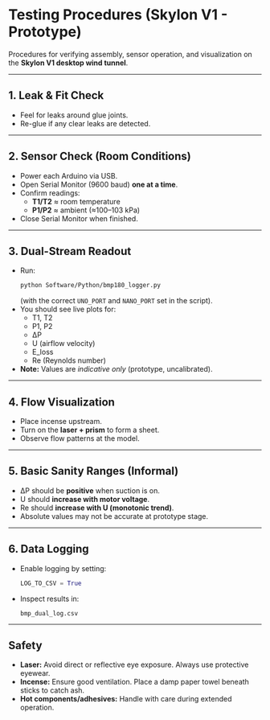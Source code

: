 # Testing Procedures (Skylon V1 - Prototype)

Procedures for verifying assembly, sensor operation, and visualization on the **Skylon V1 desktop wind tunnel**.

---

## 1. Leak & Fit Check

- Feel for leaks around glue joints.  
- Re-glue if any clear leaks are detected.  

---

## 2. Sensor Check (Room Conditions)

- Power each Arduino via USB.  
- Open Serial Monitor (9600 baud) **one at a time**.  
- Confirm readings:  
  - **T1/T2** ≈ room temperature  
  - **P1/P2** ≈ ambient (≈100–103 kPa)  
- Close Serial Monitor when finished.  

---

## 3. Dual-Stream Readout

- Run:  
  ```bash
  python Software/Python/bmp180_logger.py
  ```  
  (with the correct `UNO_PORT` and `NANO_PORT` set in the script).  
- You should see live plots for:  
  - T1, T2  
  - P1, P2  
  - ΔP  
  - U (airflow velocity)  
  - E_loss  
  - Re (Reynolds number)  
- **Note:** Values are *indicative only* (prototype, uncalibrated).  

---

## 4. Flow Visualization

- Place incense upstream.  
- Turn on the **laser + prism** to form a sheet.  
- Observe flow patterns at the model.  

---

## 5. Basic Sanity Ranges (Informal)

- ΔP should be **positive** when suction is on.  
- U should **increase with motor voltage**.  
- Re should **increase with U (monotonic trend)**.  
- Absolute values may not be accurate at prototype stage.  

---

## 6. Data Logging

- Enable logging by setting:  
  ```python
  LOG_TO_CSV = True
  ```  
- Inspect results in:  
  ```
  bmp_dual_log.csv
  ```  

---

## Safety

- **Laser:** Avoid direct or reflective eye exposure. Always use protective eyewear.  
- **Incense:** Ensure good ventilation. Place a damp paper towel beneath sticks to catch ash.  
- **Hot components/adhesives:** Handle with care during extended operation.  
